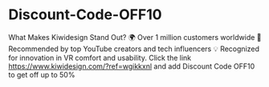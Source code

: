 # Discount-Code-OFF10
What Makes Kiwidesign Stand Out? 🌍 Over 1 million customers worldwide  🥇 Recommended by top YouTube creators and tech influencers  💡 Recognized for innovation in VR comfort and usability. Click the link https://www.kiwidesign.com/?ref=wgikkxnl and add Discount Code OFF10 to get off up to 50%
